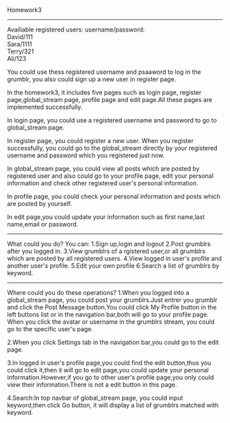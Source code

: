 Homework3
*************************************

Availiable registered users:
username/password:  
David/111  
Sara/1111  
Terry/321  
Ali/123  

You could use thess registered username and psaaword to log in the grumblr, you also could sign up a new user in register page.

In the homework3, it includes five pages such as login page, register page,global_stream page, profile page and edit page.All
these pages are implemented successfully.

In login page, you could use a registered username and password to go to global_stream page.

In register page, you could register a new user. When you register successfully, you could go to the global_stream directly by
your registered username and password which you registered just now.

In global_stream page, you could view all posts which are posted by registered user and also could go to your profile page, edit
your personal information and check other registered user's personal information.

In profile page, you could check your personal information and posts which are posted by yourself.

In edit page,you could update your information such as first name,last name,email or password.

*****************************************

What could you do?
You can:
1.Sign up,login and logout
2.Post grumblrs after you logged in.
3.View grumblrs of a rgistered user,or all grumblrs which are posted by all registered users.
4.View logged in user's profile and another user's profile.
5.Edit your own profile
6.Search a list of grumblrs by keyword.

*********************************************

Where could you do these operations?
1.When you logged into a global_stream page, you could post your grumblrs.Just entrer you grumblr and click the Post Message
button.You could click My Profile button in the left buttons list or in the navigation bar,both will go to your profile page.
When you click the avatar or username in the grumblrs stream, you could go to the specific user's page.

2.When you click Settings tab in the navigation bar,you could go to the edit page.

3.In logged in user's profile page,you could find the edit button,thus you could click it,then it will go to edit page,you could
update your personal information.However,if you go to other user's profile page,you only could view their information.There is
not a edit button in this page.

4.Search:In top navbar of global_stream page, you could input keyword,then click Go button, it will display a list of grumblrs
matched with keyword.

